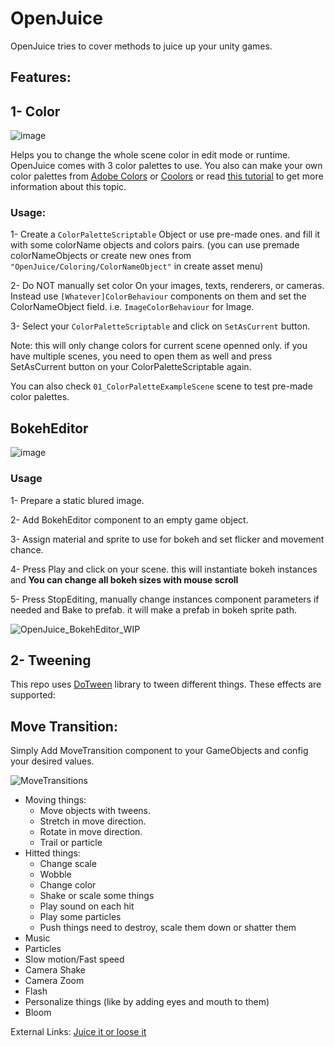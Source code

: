 # OpenJuice

OpenJuice tries to cover methods to juice up your unity games.

## Features:

## 1- Color

![image](https://git.cafebazaar.ir/cafebazi-studio/openjuice/uploads/8b87aac7a6fa0d6c9c71f6492456c561/OpenJuice_Color.gif)

Helps you to change the whole scene color in edit mode or runtime.
OpenJuice comes with 3 color palettes to use. You also can make your own color palettes from [Adobe Colors](https://color.adobe.com/create/color-wheel) or [Coolors](https://coolors.co/palettes/popular) or read [this tutorial](https://gamedevelopment.tutsplus.com/articles/picking-a-color-palette-for-your-games-artwork--gamedev-1174) to get more information about this topic.

### Usage:

1- Create a `ColorPaletteScriptable` Object or use pre-made ones. and fill it with some colorName objects and colors pairs. (you can use premade colorNameObjects or create new ones from `"OpenJuice/Coloring/ColorNameObject"` in create asset menu)

2- Do NOT manually set color On your images, texts, renderers, or cameras. Instead use `[Whatever]ColorBehaviour` components on them and set the ColorNameObject field. i.e. `ImageColorBehaviour` for Image.

3- Select your `ColorPaletteScriptable` and click on `SetAsCurrent` button.

Note: this will only change colors for current scene openned only. if you have multiple scenes, you need to open them as well and press SetAsCurrent button on your ColorPaletteScriptable again.

You can also check `01_ColorPaletteExampleScene` scene to test pre-made color palettes.

## BokehEditor

![image](https://git.cafebazaar.ir/cafebazi-studio/openjuice/uploads/5f90b03a8a89a84549c5b96126257a70/OpenJuice_BokehEditor.gif)

### Usage

1- Prepare a static blured image.

2- Add BokehEditor component to an empty game object.

3- Assign material and sprite to use for bokeh and set flicker and movement chance.

4- Press Play and click on your scene. this will instantiate bokeh instances and **You can change all bokeh sizes with mouse scroll**

5- Press StopEditing, manually change instances component parameters if needed and Bake to prefab. it will make a prefab in bokeh sprite path.

![OpenJuice_BokehEditor_WIP](https://git.cafebazaar.ir/cafebazi-studio/openjuice/uploads/b748d9820fb6349df83c60a5f8ffafc9/OpenJuice_BokehEditor_WIP.gif)

## 2- Tweening

This repo uses [DoTween](http://dotween.demigiant.com/inde) library to tween different things.
These effects are supported:

## Move Transition:

Simply Add MoveTransition component to your GameObjects and config your desired values.

![MoveTransitions](https://git.cafebazaar.ir/omid.saadat/openjuice/uploads/a8d4ff0a1d6a902bebeabd43568f9fa8/MoveTransitions.gif)

- Moving things:
  - Move objects with tweens.
  - Stretch in move direction.
  - Rotate in move direction.
  - Trail or particle
- Hitted things:
  - Change scale
  - Wobble
  - Change color
  - Shake or scale some things
  - Play sound on each hit
  - Play some particles
  - Push things need to destroy, scale them down or shatter them
- Music
- Particles
- Slow motion/Fast speed
- Camera Shake
- Camera Zoom
- Flash
- Personalize things (like by adding eyes and mouth to them)
- Bloom

External Links: [Juice it or loose it](https://www.youtube.com/watch?v=Fy0aCDmgnxg)
